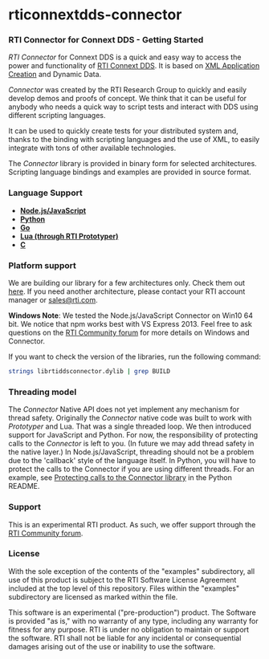 rticonnextdds-connector
=======

### RTI Connector for Connext DDS - Getting Started
*RTI Connector* for Connext DDS is a quick and easy way to access the power and
functionality of [RTI Connext DDS](http://www.rti.com/products/index.html).
It is based on [XML Application Creation](https://community.rti.com/static/documentation/connext-dds/5.3.1/doc/manuals/connext_dds/xml_application_creation/RTI_ConnextDDS_CoreLibraries_XML_AppCreation_GettingStarted.pdf) and Dynamic Data.

*Connector* was created by the RTI Research Group to quickly and easily develop demos
and proofs of concept. We think that it can be useful for anybody who needs
a quick way to script tests and interact with DDS using different scripting languages.

It can be used to quickly create tests for your distributed system and, thanks
to the binding with scripting languages and the use of XML, to easily integrate
with tons of other available technologies.

The *Connector* library is provided in binary form for selected architectures. Scripting language bindings and examples are provided in source format.

### Language Support

 * **[Node.js/JavaScript](https://github.com/rticommunity/rticonnextdds-connector-js)**
 * **[Python](https://github.com/rticommunity/rticonnextdds-connector-py)**
 * **[Go](https://github.com/rticommunity/rticonnextdds-connector-go)**
 * **[Lua (through RTI Prototyper)](https://community.rti.com/downloads/experimental/rti-prototyper-with-lua)**
 * **[C](https://github.com/rticommunity/rticonnextdds-connector/tree/master/examples/lua_c_integration)**

### Platform support
We are building our library for a few architectures only. Check them out [here](https://github.com/rticommunity/rticonnextdds-connector/tree/master/lib). If you need another architecture, please contact your RTI account manager or sales@rti.com.

**Windows Note**: We tested the Node.js/JavaScript Connector on Win10 64 bit. We notice that npm works best with VS Express 2013.
Feel free to ask questions on the [RTI Community forum](https://community.rti.com/forums/technical-questions) for more details on Windows and Connector.

If you want to check the version of the libraries, run the following command:

``` bash
strings librtiddsconnector.dylib | grep BUILD
```

### Threading model
The *Connector* Native API does not yet implement any mechanism for thread safety. Originally the *Connector* native code was built to work with *Prototyper* and Lua. That was a single threaded loop. We then introduced support for JavaScript and Python. For now, the responsibility of protecting calls to the *Connector* is left to you. (In future we may add thread safety in the native layer.)
In Node.js/JavaScript, threading should not be a problem due to the 'callback' style of the language itself.
In Python, you will have to protect the calls to the Connector if you are using different threads. For an example, see [Protecting calls to the Connector library](https://github.com/rticommunity/rticonnextdds-connector/tree/master/examples/python#protecting-calls-to-the-connector-library) in the Python README.



### Support
This is an experimental RTI product. As such, we offer support through the [RTI Community forum](https://community.rti.com/forums/technical-questions).

### License
With the sole exception of the contents of the "examples" subdirectory, all use of this product is subject to the RTI Software License Agreement included at the top level of this repository. Files within the "examples" subdirectory are licensed as marked within the file.

This software is an experimental ("pre-production") product. The Software is provided "as is," with no warranty of any type, including any warranty for fitness for any purpose. RTI is under no obligation to maintain or support the software. RTI shall not be liable for any incidental or consequential damages arising out of the use or inability to use the software.
